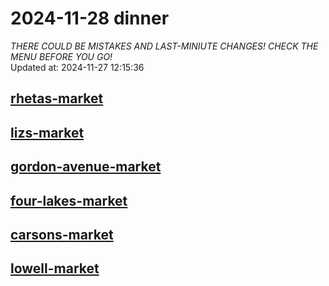# 2024-11-28 dinner  
*THERE COULD BE MISTAKES AND LAST-MINIUTE CHANGES! CHECK THE MENU BEFORE YOU GO!*  
Updated at: 2024-11-27 12:15:36  
## [rhetas-market](https://wisc-housingdining.nutrislice.com/menu/rhetas-market/dinner/2024-11-28)  
## [lizs-market](https://wisc-housingdining.nutrislice.com/menu/lizs-market/dinner/2024-11-28)  
## [gordon-avenue-market](https://wisc-housingdining.nutrislice.com/menu/gordon-avenue-market/dinner/2024-11-28)  
## [four-lakes-market](https://wisc-housingdining.nutrislice.com/menu/four-lakes-market/dinner/2024-11-28)  
## [carsons-market](https://wisc-housingdining.nutrislice.com/menu/carsons-market/dinner/2024-11-28)  
## [lowell-market](https://wisc-housingdining.nutrislice.com/menu/lowell-market/dinner/2024-11-28)  
  
